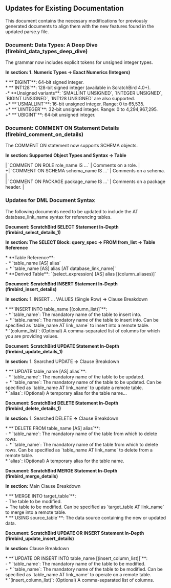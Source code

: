 ## **Updates for Existing Documentation**

This document contains the necessary modifications for previously generated documents to align them with the new features found in the updated parse.y file.

### **Document: Data Types: A Deep Dive (firebird\_data\_types\_deep\_dive)**

The grammar now includes explicit tokens for unsigned integer types.

**In section: 1\. Numeric Types \-\> Exact Numerics (Integers)**

\* \*\*\`BIGINT\`\*\*: 64-bit signed integer.  
\* \*\*\`INT128\`\*\*: 128-bit signed integer (available in ScratchBird 4.0+).  
\-\* \*\*Unsigned variants\*\*: \`SMALLINT UNSIGNED\`, \`INTEGER UNSIGNED\`, \`BIGINT UNSIGNED\`, \`INT128 UNSIGNED\` are also supported.  
\+\* \*\*\`USMALLINT\`\*\*: 16-bit unsigned integer. Range: 0 to 65,535.  
\+\* \*\*\`UINTEGER\`\*\*: 32-bit unsigned integer. Range: 0 to 4,294,967,295.  
\+\* \*\*\`UBIGINT\`\*\*: 64-bit unsigned integer.

### **Document: COMMENT ON Statement Details (firebird\_comment\_on\_details)**

The COMMENT ON statement now supports SCHEMA objects.

**In section: Supported Object Types and Syntax \-\> Table**

| \`COMMENT ON ROLE role\_name IS ...\` | Comments on a role. |  
\+| \`COMMENT ON SCHEMA schema\_name IS ...\` | Comments on a schema. |  
| \`COMMENT ON PACKAGE package\_name IS ...\` | Comments on a package header. |

### **Updates for DML Document Syntax**

The following documents need to be updated to include the AT database\_link\_name syntax for referencing tables.

**Document: ScratchBird SELECT Statement In-Depth (firebird\_select\_details\_1)**

**In section: The SELECT Block: query\_spec \-\> FROM from\_list \-\> Table Reference**

\* \*\*Table Reference\*\*:  
\-   \* \`table\_name \[AS\] alias\`  
\+   \* \`table\_name \[AS\] alias \[AT database\_link\_name\]\`  
    \* \*\*Derived Table\*\*: \`(select\_expression) \[AS\] alias \[(column\_aliases)\]\`

**Document: ScratchBird INSERT Statement In-Depth (**firebird\_insert\_details**)**

**In section:** 1\. INSERT ... VALUES (Single Row) **\-\>** Clause Breakdown

\* \*\*\`INSERT INTO table\_name \[(column\_list)\]\`\*\*:  
\-   \* \`table\_name\`: The mandatory name of the table to insert into.  
\+   \* \`table\_name\`: The mandatory name of the table to insert into. Can be specified as \`table\_name AT link\_name\` to insert into a remote table.  
    \* \`(column\_list)\`: (Optional) A comma-separated list of columns for which you are providing values.

**Document: ScratchBird UPDATE Statement In-Depth (**firebird\_update\_details\_1**)**

**In section:** 1\. Searched UPDATE **\-\>** Clause Breakdown

\* \*\*\`UPDATE table\_name \[AS\] alias\`\*\*:  
\-   \* \`table\_name\`: The mandatory name of the table to be updated.  
\+   \* \`table\_name\`: The mandatory name of the table to be updated. Can be specified as \`table\_name AT link\_name\` to update a remote table.  
    \* \`alias\`: (Optional) A temporary alias for the table name...

**Document: ScratchBird DELETE Statement In-Depth (**firebird\_delete\_details\_1**)**

**In section:** 1\. Searched DELETE **\-\>** Clause Breakdown

\* \*\*\`DELETE FROM table\_name \[AS\] alias\`\*\*:  
\-   \* \`table\_name\`: The mandatory name of the table from which to delete rows.  
\+   \* \`table\_name\`: The mandatory name of the table from which to delete rows. Can be specified as \`table\_name AT link\_name\` to delete from a remote table.  
    \* \`alias\`: (Optional) A temporary alias for the table name.

**Document: ScratchBird MERGE Statement In-Depth (**firebird\_merge\_details**)**

**In section:** Main Clause Breakdown

\* \*\*\`MERGE INTO target\_table\`\*\*:   
\- The table to be modified.  
\+ The table to be modified. Can be specified as \`target\_table AT link\_name\` to merge into a remote table.  
\* \*\*\`USING source\_table\`\*\*: The data source containing the new or updated data.

**Document: ScratchBird UPDATE OR INSERT Statement In-Depth (**firebird\_update\_insert\_details**)**

**In section:** Clause Breakdown

\* \*\*\`UPDATE OR INSERT INTO table\_name \[(insert\_column\_list)\]\`\*\*:  
\-   \* \`table\_name\`: The mandatory name of the table to be modified.  
\+   \* \`table\_name\`: The mandatory name of the table to be modified. Can be specified as \`table\_name AT link\_name\` to operate on a remote table.  
    \* \`(insert\_column\_list)\`: (Optional) A comma-separated list of columns.  
